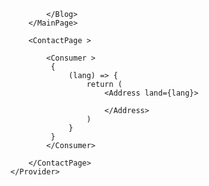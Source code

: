 <App >
    <Provider value={lang}>
        <MainPage >
            <Blog >
            
            </Blog>
        </MainPage>

        <ContactPage >
        
            <Consumer >
             {
                 (lang) => {
                     return (
                         <Address land={lang}>

                         </Address>
                     )
                 }
             }
            </Consumer>
        
        </ContactPage>
    </Provider>
</App>